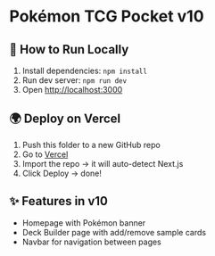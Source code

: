 # Pokémon TCG Pocket v10

## 🚀 How to Run Locally
1. Install dependencies: `npm install`
2. Run dev server: `npm run dev`
3. Open [http://localhost:3000](http://localhost:3000)

## 🌍 Deploy on Vercel
1. Push this folder to a new GitHub repo
2. Go to [Vercel](https://vercel.com)
3. Import the repo → it will auto-detect Next.js
4. Click Deploy → done!

## ✨ Features in v10
- Homepage with Pokémon banner
- Deck Builder page with add/remove sample cards
- Navbar for navigation between pages
